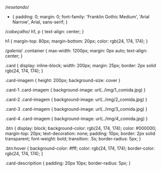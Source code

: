 /*resetando*/
* {
    padding: 0;
    margin: 0;
    font-family: 'Franklin Gothic Medium', 'Arial Narrow', Arial, sans-serif;
}

/*cabeçalho*/
h1,
p {
    text-align: center;
}

h1 {
    margin-top: 80px;
    margin-bottom: 20px;
    color: rgb(24, 174, 174);
}

/*galeria*/
.container {
    max-width: 1200px;
    margin: 0px auto;
    text-align: center;
}

.card {
    display: inline-block;
    width: 200px;
    margin: 25px;
    border: 2px solid rgb(24, 174, 174);
}

.card-imagem {
    height: 200px;
    background-size: cover
}

.card-1 .card-imagem {
    background-image: url(../img/1_comida.jpg)
}

.card-2 .card-imagem {
    background-image: url(../img/2_comida.jpg)
}

.card-3 .card-imagem {
    background-image: url(../img/3_comida.jpg)
}

.card-4 .card-imagem {
    background-image: url(../img/4_comida.jpg)
}

.btn {
    display: block;
    background-color: rgb(24, 174, 174);
    color: #000000;
    margin-top: 20px;
    text-decoration: none;
    padding: 10px;
    border: 2px solid transparent;
    font-weight: bold;
    transition: .5s;
    border-radius: 5px;
}

.btn:hover {
    background-color: #fff;
    color: rgb(24, 174, 174);
    border-color: rgb(24, 174, 174);
}

.card-descripition {
    padding: 20px 10px;
    border-radius: 5px;
}
